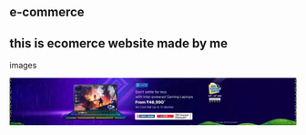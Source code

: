 ## e-commerce

**this is ecomerce website made by me**
--
images

!['homepage'](img/banner/laptop_offer.webp)
